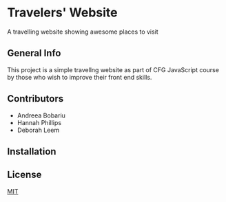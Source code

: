# Travelers' Website
A travelling website showing awesome places to visit

## General Info
This project is a simple travellng website as part of CFG JavaScript course by those who wish to improve their front end skills.

## Contributors
- Andreea Bobariu
- Hannah Phillips
- Deborah Leem

## Installation


## License
[MIT](https://choosealicense.com/licenses/mit/)

